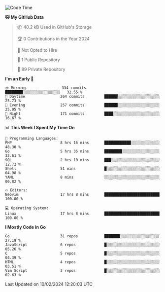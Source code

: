 
<!--START_SECTION:waka-->
![Code Time](http://img.shields.io/badge/Code%20Time-4%2C581%20hrs%2010%20mins-blue)

**🐱 My GitHub Data** 

> 📦 40.2 kB Used in GitHub's Storage 
 > 
> 🏆 0 Contributions in the Year 2024
 > 
> 🚫 Not Opted to Hire
 > 
> 📜 1 Public Repository 
 > 
> 🔑 89 Private Repository 
 > 
**I'm an Early 🐤** 

```text
🌞 Morning                334 commits         ████████░░░░░░░░░░░░░░░░░   32.55 % 
🌆 Daytime                264 commits         ██████░░░░░░░░░░░░░░░░░░░   25.73 % 
🌃 Evening                257 commits         ██████░░░░░░░░░░░░░░░░░░░   25.05 % 
🌙 Night                  171 commits         ████░░░░░░░░░░░░░░░░░░░░░   16.67 % 
```


📊 **This Week I Spent My Time On** 

```text
💬 Programming Languages: 
PHP                      8 hrs 16 mins       ████████████░░░░░░░░░░░░░   48.30 % 
Go                       5 hrs 35 mins       ████████░░░░░░░░░░░░░░░░░   32.61 % 
SQL                      2 hrs 10 mins       ███░░░░░░░░░░░░░░░░░░░░░░   12.72 % 
Shell                    51 mins             █░░░░░░░░░░░░░░░░░░░░░░░░   04.98 % 
YAML                     8 mins              ░░░░░░░░░░░░░░░░░░░░░░░░░   00.82 % 

🔥 Editors: 
Neovim                   17 hrs 8 mins       █████████████████████████   100.00 % 

💻 Operating System: 
Linux                    17 hrs 8 mins       █████████████████████████   100.00 % 
```

**I Mostly Code in Go** 

```text
Go                       31 repos            ███████░░░░░░░░░░░░░░░░░░   27.19 % 
JavaScript               6 repos             █░░░░░░░░░░░░░░░░░░░░░░░░   05.26 % 
C                        5 repos             █░░░░░░░░░░░░░░░░░░░░░░░░   04.39 % 
HTML                     4 repos             █░░░░░░░░░░░░░░░░░░░░░░░░   03.51 % 
Vim Script               3 repos             █░░░░░░░░░░░░░░░░░░░░░░░░   02.63 % 
```




 Last Updated on 10/02/2024 12:20:03 UTC
<!--END_SECTION:waka-->

